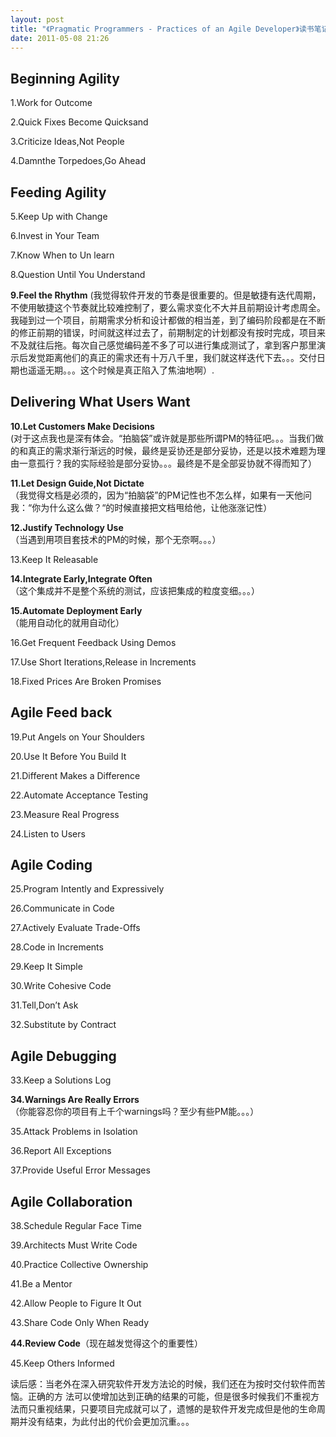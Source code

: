 ```yaml
---
layout: post
title: "《Pragmatic Programmers - Practices of an Agile Developer》读书笔记"
date: 2011-05-08 21:26
---
```

## Beginning Agility

1.Work for Outcome

2.Quick Fixes Become Quicksand

3.Criticize Ideas,Not People

4.Damnthe Torpedoes,Go Ahead

## Feeding Agility

5.Keep Up with Change

6.Invest in Your Team

7.Know When to Un learn

8.Question Until You Understand

**9.Feel the Rhythm**
(我觉得软件开发的节奏是很重要的。但是敏捷有迭代周期，不使用敏捷这个节奏就比较难控制了，要么需求变化不大并且前期设计考虑周全。我碰到过一个项目，前期需求分析和设计都做的相当差，到了编码阶段都是在不断的修正前期的错误，时间就这样过去了，前期制定的计划都没有按时完成，项目来不及就往后拖。每次自己感觉编码差不多了可以进行集成测试了，拿到客户那里演示后发觉距离他们的真正的需求还有十万八千里，我们就这样迭代下去。。。交付日期也遥遥无期。。。这个时候是真正陷入了焦油地啊）.

## Delivering What Users Want

**10.Let Customers Make Decisions**  
(对于这点我也是深有体会。“拍脑袋”或许就是那些所谓PM的特征吧。。。当我们做的和真正的需求渐行渐远的时候，最终是妥协还是部分妥协，还是以技术难题为理由一意孤行？我的实际经验是部分妥协。。。最终是不是全部妥协就不得而知了）

**11.Let Design Guide,Not Dictate**  
（我觉得文档是必须的，因为“拍脑袋”的PM记性也不怎么样，如果有一天他问我：“你为什么这么做？“的时候直接把文档甩给他，让他涨涨记性）

**12.Justify Technology Use**  
（当遇到用项目套技术的PM的时候，那个无奈啊。。。）

13.Keep It Releasable

**14.Integrate Early,Integrate Often**  
（这个集成并不是整个系统的测试，应该把集成的粒度变细。。。）

**15.Automate Deployment Early**  
（能用自动化的就用自动化）

16.Get Frequent Feedback Using Demos

17.Use Short Iterations,Release in Increments

18.Fixed Prices Are Broken Promises

## Agile Feed back

19.Put Angels on Your Shoulders

20.Use It Before You Build It

21.Different Makes a Difference

22.Automate Acceptance Testing

23.Measure Real Progress

24.Listen to Users

## Agile Coding

25.Program Intently and Expressively

26.Communicate in Code

27.Actively Evaluate Trade-Offs

28.Code in Increments

29.Keep It Simple

30.Write Cohesive Code

31.Tell,Don’t Ask

32.Substitute by Contract

## Agile Debugging

33.Keep a Solutions Log

**34.Warnings Are Really Errors**  
（你能容忍你的项目有上千个warnings吗？至少有些PM能。。。）

35.Attack Problems in Isolation

36.Report All Exceptions

37.Provide Useful Error Messages

## Agile Collaboration

38.Schedule Regular Face Time

39.Architects Must Write Code

40.Practice Collective Ownership

41.Be a Mentor

42.Allow People to Figure It Out

43.Share Code Only When Ready

**44.Review Code**（现在越发觉得这个的重要性）

45.Keep Others Informed


读后感：当老外在深入研究软件开发方法论的时候，我们还在为按时交付软件而苦恼。正确的方 法可以使增加达到正确的结果的可能，但是很多时候我们不重视方法而只重视结果，只要项目完成就可以了，遗憾的是软件开发完成但是他的生命周期并没有结束，为此付出的代价会更加沉重。。。
